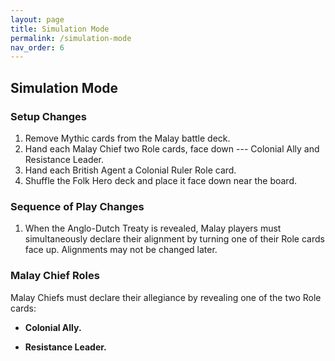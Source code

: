 ```yaml
---
layout: page
title: Simulation Mode
permalink: /simulation-mode
nav_order: 6
---
```


## Simulation Mode

### Setup Changes
1. Remove Mythic cards from the Malay battle deck.
2. Hand each Malay Chief two Role cards, face down --- Colonial Ally and Resistance Leader.
3. Hand each British Agent a Colonial Ruler Role card.
4. Shuffle the Folk Hero deck and place it face down near the board.

### Sequence of Play Changes
1. When the Anglo-Dutch Treaty is revealed, Malay players must simultaneously declare their alignment by turning one of their Role cards face up. Alignments may not be changed later.

### Malay Chief Roles
Malay Chiefs must declare their allegiance by revealing one of the two Role cards:

- **Colonial Ally.**


- **Resistance Leader.**